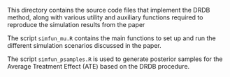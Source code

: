 This directory contains the source code files that implement the DRDB method, along with various utility and auxiliary functions required to reproduce the simulation results from the paper

The script `simfun_mu.R` contains the main functions to set up and run the different simulation scenarios discussed in the paper.

The script `simfun_psamples.R` is used to generate posterior samples for the Average Treatment Effect (ATE) based on the DRDB procedure.